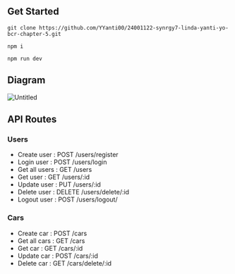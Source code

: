 
## Get Started
  ```
  git clone https://github.com/YYanti00/24001122-synrgy7-linda-yanti-yo-bcr-chapter-5.git
  ```
  ```
  npm i
  ```
  ```
  npm run dev
  ```
      

## Diagram
![Untitled](https://github.com/YYanti00/24001122-synrgy7-linda-yanti-yo-bcr-chapter-5/assets/114889196/24b4c095-44d4-48c0-914e-8e9c487009c2)

## API Routes 
  ### Users
  - Create user    : POST /users/register
  - Login user     : POST /users/login
  - Get all users  : GET /users
  - Get user       : GET /users/:id
  - Update user    : PUT /users/:id
  - Delete user    : DELETE /users/delete/:id
  - Logout user    : POST /users/logout/
  
  ### Cars
  - Create car    : POST /cars
  - Get all cars  : GET /cars
  - Get car       : GET /cars/:id
  - Update car    : POST /cars/:id
  - Delete car    : GET /cars/delete/:id
